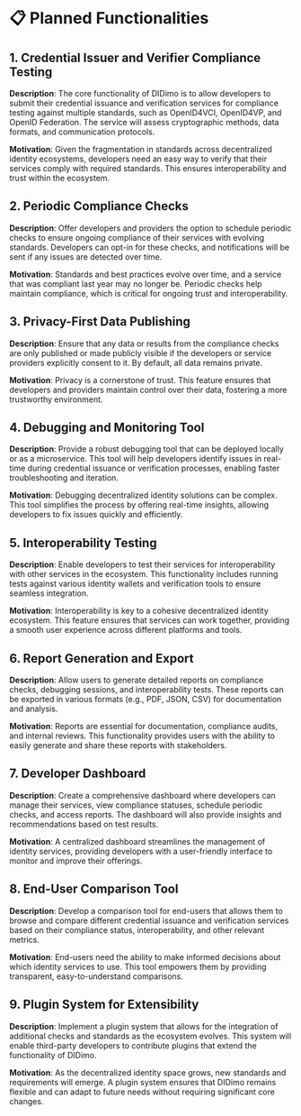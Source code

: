 <!--
SPDX-FileCopyrightText: 2024 Puria Nafisi Azizi
SPDX-FileCopyrightText: 2024 Puria Nafisi Azizi 
SPDX-FileCopyrightText: 2024 The Forkbomb Company

SPDX-License-Identifier: CC-BY-NC-SA-4.0
-->

# 📋 Planned Functionalities

## 1. Credential Issuer and Verifier Compliance Testing
**Description**: 
The core functionality of DIDimo is to allow developers to submit their credential issuance and verification services for compliance testing against multiple standards, such as OpenID4VCI, OpenID4VP, and OpenID Federation. The service will assess cryptographic methods, data formats, and communication protocols.

**Motivation**:
Given the fragmentation in standards across decentralized identity ecosystems, developers need an easy way to verify that their services comply with required standards. This ensures interoperability and trust within the ecosystem.

## 2. Periodic Compliance Checks
**Description**:
Offer developers and providers the option to schedule periodic checks to ensure ongoing compliance of their services with evolving standards. Developers can opt-in for these checks, and notifications will be sent if any issues are detected over time.

**Motivation**:
Standards and best practices evolve over time, and a service that was compliant last year may no longer be. Periodic checks help maintain compliance, which is critical for ongoing trust and interoperability.

## 3. Privacy-First Data Publishing
**Description**:
Ensure that any data or results from the compliance checks are only published or made publicly visible if the developers or service providers explicitly consent to it. By default, all data remains private.

**Motivation**:
Privacy is a cornerstone of trust. This feature ensures that developers and providers maintain control over their data, fostering a more trustworthy environment.

## 4. Debugging and Monitoring Tool
**Description**:
Provide a robust debugging tool that can be deployed locally or as a microservice. This tool will help developers identify issues in real-time during credential issuance or verification processes, enabling faster troubleshooting and iteration.

**Motivation**:
Debugging decentralized identity solutions can be complex. This tool simplifies the process by offering real-time insights, allowing developers to fix issues quickly and efficiently.

## 5. Interoperability Testing
**Description**:
Enable developers to test their services for interoperability with other services in the ecosystem. This functionality includes running tests against various identity wallets and verification tools to ensure seamless integration.

**Motivation**:
Interoperability is key to a cohesive decentralized identity ecosystem. This feature ensures that services can work together, providing a smooth user experience across different platforms and tools.

## 6. Report Generation and Export
**Description**:
Allow users to generate detailed reports on compliance checks, debugging sessions, and interoperability tests. These reports can be exported in various formats (e.g., PDF, JSON, CSV) for documentation and analysis.

**Motivation**:
Reports are essential for documentation, compliance audits, and internal reviews. This functionality provides users with the ability to easily generate and share these reports with stakeholders.

## 7. Developer Dashboard
**Description**:
Create a comprehensive dashboard where developers can manage their services, view compliance statuses, schedule periodic checks, and access reports. The dashboard will also provide insights and recommendations based on test results.

**Motivation**:
A centralized dashboard streamlines the management of identity services, providing developers with a user-friendly interface to monitor and improve their offerings.

## 8. End-User Comparison Tool
**Description**:
Develop a comparison tool for end-users that allows them to browse and compare different credential issuance and verification services based on their compliance status, interoperability, and other relevant metrics.

**Motivation**:
End-users need the ability to make informed decisions about which identity services to use. This tool empowers them by providing transparent, easy-to-understand comparisons.

## 9. Plugin System for Extensibility
**Description**:
Implement a plugin system that allows for the integration of additional checks and standards as the ecosystem evolves. This system will enable third-party developers to contribute plugins that extend the functionality of DIDimo.

**Motivation**:
As the decentralized identity space grows, new standards and requirements will emerge. A plugin system ensures that DIDimo remains flexible and can adapt to future needs without requiring significant core changes.

